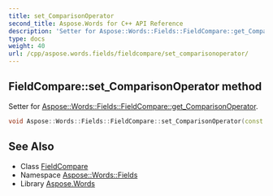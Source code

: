 ```yaml
---
title: set_ComparisonOperator
second_title: Aspose.Words for C++ API Reference
description: 'Setter for Aspose::Words::Fields::FieldCompare::get_ComparisonOperator.'
type: docs
weight: 40
url: /cpp/aspose.words.fields/fieldcompare/set_comparisonoperator/
---
```

## FieldCompare::set_ComparisonOperator method


Setter for [Aspose::Words::Fields::FieldCompare::get_ComparisonOperator](../get_comparisonoperator/).

```cpp
void Aspose::Words::Fields::FieldCompare::set_ComparisonOperator(const System::String &value)
```

## See Also

* Class [FieldCompare](../)
* Namespace [Aspose::Words::Fields](../../)
* Library [Aspose.Words](../../../)
